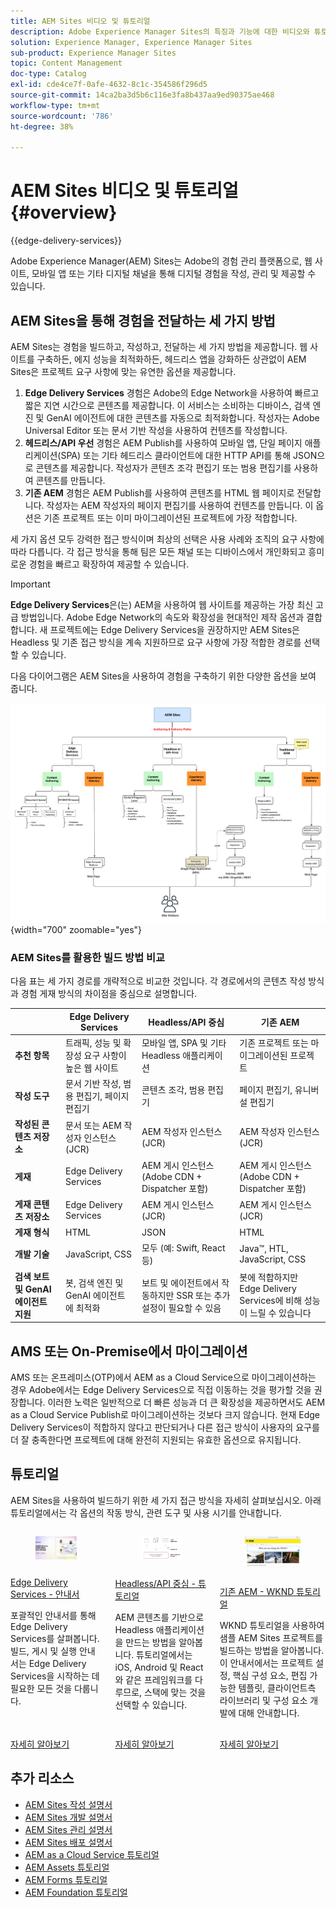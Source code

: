 ```yaml
---
title: AEM Sites 비디오 및 튜토리얼
description: Adobe Experience Manager Sites의 특징과 기능에 대한 비디오와 튜토리얼을 살펴봅니다. AEM Sites는 대표적인 경험 관리 플랫폼입니다.
solution: Experience Manager, Experience Manager Sites
sub-product: Experience Manager Sites
topic: Content Management
doc-type: Catalog
exl-id: cde4ce7f-0afe-4632-8c1c-354586f296d5
source-git-commit: 14ca2ba3d5b6c116e3fa8b437aa9ed90375ae468
workflow-type: tm+mt
source-wordcount: '786'
ht-degree: 38%

---
```


# AEM Sites 비디오 및 튜토리얼 {#overview}

{{edge-delivery-services}}

Adobe Experience Manager(AEM) Sites는 Adobe의 경험 관리 플랫폼으로, 웹 사이트, 모바일 앱 또는 기타 디지털 채널을 통해 디지털 경험을 작성, 관리 및 제공할 수 있습니다.

## AEM Sites을 통해 경험을 전달하는 세 가지 방법

AEM Sites는 경험을 빌드하고, 작성하고, 전달하는 세 가지 방법을 제공합니다. 웹 사이트를 구축하든, 에지 성능을 최적화하든, 헤드리스 앱을 강화하든 상관없이 AEM Sites은 프로젝트 요구 사항에 맞는 유연한 옵션을 제공합니다.

1. **Edge Delivery Services** 경험은 Adobe의 Edge Network을 사용하여 빠르고 짧은 지연 시간으로 콘텐츠를 제공합니다. 이 서비스는 소비하는 디바이스, 검색 엔진 및 GenAI 에이전트에 대한 콘텐츠를 자동으로 최적화합니다. 작성자는 Adobe Universal Editor 또는 문서 기반 작성을 사용하여 컨텐츠를 작성합니다.
1. **헤드리스/API 우선** 경험은 AEM Publish를 사용하여 모바일 앱, 단일 페이지 애플리케이션(SPA) 또는 기타 헤드리스 클라이언트에 대한 HTTP API를 통해 JSON으로 콘텐츠를 제공합니다. 작성자가 콘텐츠 조각 편집기 또는 범용 편집기를 사용하여 콘텐츠를 만듭니다.
1. **기존 AEM** 경험은 AEM Publish를 사용하여 콘텐츠를 HTML 웹 페이지로 전달합니다. 작성자는 AEM 작성자의 페이지 편집기를 사용하여 컨텐츠를 만듭니다. 이 옵션은 기존 프로젝트 또는 이미 마이그레이션된 프로젝트에 가장 적합합니다.

세 가지 옵션 모두 강력한 접근 방식이며 최상의 선택은 사용 사례와 조직의 요구 사항에 따라 다릅니다. 각 접근 방식을 통해 팀은 모든 채널 또는 디바이스에서 개인화되고 흥미로운 경험을 빠르고 확장하여 제공할 수 있습니다.

>[!IMPORTANT]
>
> **Edge Delivery Services**&#x200B;은(는) AEM을 사용하여 웹 사이트를 제공하는 가장 최신 고급 방법입니다. Adobe Edge Network의 속도와 확장성을 현대적인 제작 옵션과 결합합니다. 새 프로젝트에는 Edge Delivery Services을 권장하지만 AEM Sites은 Headless 및 기존 접근 방식을 계속 지원하므로 요구 사항에 가장 적합한 경로를 선택할 수 있습니다.

다음 다이어그램은 AEM Sites을 사용하여 경험을 구축하기 위한 다양한 옵션을 보여 줍니다.

![AEM-Sites-콘텐츠-작성-및-경험-전달-경로.png](./assets/aem-sites-authoring-and-experience-delivery-paths.png){width="700" zoomable="yes"}

### AEM Sites를 활용한 빌드 방법 비교

다음 표는 세 가지 경로를 개략적으로 비교한 것입니다. 각 경로에서의 콘텐츠 작성 방식과 경험 게재 방식의 차이점을 중심으로 설명합니다.

|            | Edge Delivery Services | Headless/API 중심 | 기존 AEM |
|---------------------|------------------------------|---------------------------------|---------------------------------------------|
| **추천 항목** | 트래픽, 성능 및 확장성 요구 사항이 높은 웹 사이트 | 모바일 앱, SPA 및 기타 Headless 애플리케이션 | 기존 프로젝트 또는 마이그레이션된 프로젝트 |
| **작성 도구** | 문서 기반 작성, 범용 편집기, 페이지 편집기 | 콘텐츠 조각, 범용 편집기 | 페이지 편집기, 유니버설 편집기 |
| **작성된 콘텐츠 저장소** | 문서 또는 AEM 작성자 인스턴스 (JCR) | AEM 작성자 인스턴스 (JCR) | AEM 작성자 인스턴스 (JCR) |
| **게재** | Edge Delivery Services | AEM 게시 인스턴스 (Adobe CDN + Dispatcher 포함) | AEM 게시 인스턴스 (Adobe CDN + Dispatcher 포함) |
| **게재 콘텐츠 저장소** | Edge Delivery Services | AEM 게시 인스턴스 (JCR) | AEM 게시 인스턴스 (JCR) |
| **게재 형식** | HTML | JSON | HTML |
| **개발 기술** | JavaScript, CSS | 모두 (예: Swift, React 등) | Java™, HTL, JavaScript, CSS |
| **검색 보트 및 GenAI 에이전트 지원** | 봇, 검색 엔진 및 GenAI 에이전트에 최적화 | 보트 및 에이전트에서 작동하지만 SSR 또는 추가 설정이 필요할 수 있음 | 봇에 적합하지만 Edge Delivery Services에 비해 성능이 느릴 수 있습니다 |

## AMS 또는 On-Premise에서 마이그레이션

AMS 또는 온프레미스(OTP)에서 AEM as a Cloud Service으로 마이그레이션하는 경우 Adobe에서는 Edge Delivery Services으로 직접 이동하는 것을 평가할 것을 권장합니다. 이러한 노력은 일반적으로 더 빠른 성능과 더 큰 확장성을 제공하면서도 AEM as a Cloud Service Publish로 마이그레이션하는 것보다 크지 않습니다. 현재 Edge Delivery Services이 적합하지 않다고 판단되거나 다른 접근 방식이 사용자의 요구를 더 잘 충족한다면 프로젝트에 대해 완전히 지원되는 유효한 옵션으로 유지됩니다.

## 튜토리얼

AEM Sites을 사용하여 빌드하기 위한 세 가지 접근 방식을 자세히 살펴보십시오. 아래 튜토리얼에서는 각 옵션의 작동 방식, 관련 도구 및 사용 시기를 안내합니다.

<!-- CARDS

* https://www.aem.live/docs/
  {title = Edge Delivery Services - Guides}
  {description = Explore Edge Delivery Services with comprehensive guides. The Build, Publish, and Launch guides cover everything you need to get started with Edge Delivery Services.}
  {image = ./assets/edge-delivery-services.png}
  {target = _blank}
* https://experienceleague.adobe.com/en/docs/experience-manager-learn/getting-started-with-aem-headless/overview
  {title = Headless/API-First - Tutorials}
  {description = Learn how to build headless applications powered by AEM content. Tutorials cover frameworks like iOS, Android, and React—choose what fits your stack.}
  {image = ./assets/headless.png}
  {target = _self}
* https://experienceleague.adobe.com/en/docs/experience-manager-learn/getting-started-wknd-tutorial-develop/overview
  {title = Traditional AEM - WKND Tutorial}
  {description = Learn how to build a sample AEM Sites project using the WKND tutorial. This guide walks you through project setup, Core Components, Editable Templates, client-side libraries, and component development.}
  {image = ./assets/aem-wknd-spa-editor-tutorial.png}
  {target = _self}
-->
<!-- START CARDS HTML - DO NOT MODIFY BY HAND -->
<div class="columns">
    <div class="column is-half-tablet is-half-desktop is-one-third-widescreen" aria-label="Edge Delivery Services - Guides">
        <div class="card" style="height: 100%; display: flex; flex-direction: column; height: 100%;">
            <div class="card-image">
                <figure class="image x-is-16by9">
                    <a href="https://www.aem.live/docs/" title="Edge Delivery Services - 안내서" target="_blank" rel="referrer">
                        <img class="is-bordered-r-small" src="./assets/edge-delivery-services.png" alt="Edge Delivery Services - 안내서"
                             style="width: 100%; aspect-ratio: 16 / 9; object-fit: cover; overflow: hidden; display: block; margin: auto;">
                    </a>
                </figure>
            </div>
            <div class="card-content is-padded-small" style="display: flex; flex-direction: column; flex-grow: 1; justify-content: space-between;">
                <div class="top-card-content">
                    <p class="headline is-size-6 has-text-weight-bold">
                        <a href="https://www.aem.live/docs/" target="_blank" rel="referrer" title="Edge Delivery Services - 안내서">Edge Delivery Services - 안내서</a>
                    </p>
                    <p class="is-size-6">포괄적인 안내서를 통해 Edge Delivery Services를 살펴봅니다. 빌드, 게시 및 실행 안내서는 Edge Delivery Services을 시작하는 데 필요한 모든 것을 다룹니다.</p>
                </div>
                <a href="https://www.aem.live/docs/" target="_blank" rel="referrer" class="spectrum-Button spectrum-Button--outline spectrum-Button--primary spectrum-Button--sizeM" style="align-self: flex-start; margin-top: 1rem;">
                    <span class="spectrum-Button-label has-no-wrap has-text-weight-bold">자세히 알아보기</span>
                </a>
            </div>
        </div>
    </div>
    <div class="column is-half-tablet is-half-desktop is-one-third-widescreen" aria-label="Headless/API-First - Tutorials">
        <div class="card" style="height: 100%; display: flex; flex-direction: column; height: 100%;">
            <div class="card-image">
                <figure class="image x-is-16by9">
                    <a href="https://experienceleague.adobe.com/ko/docs/experience-manager-learn/getting-started-with-aem-headless/overview" title="Headless/API 중심 - 튜토리얼" target="_self" rel="referrer">
                        <img class="is-bordered-r-small" src="./assets/headless.png" alt="Headless/API 중심 - 튜토리얼"
                             style="width: 100%; aspect-ratio: 16 / 9; object-fit: cover; overflow: hidden; display: block; margin: auto;">
                    </a>
                </figure>
            </div>
            <div class="card-content is-padded-small" style="display: flex; flex-direction: column; flex-grow: 1; justify-content: space-between;">
                <div class="top-card-content">
                    <p class="headline is-size-6 has-text-weight-bold">
                        <a href="https://experienceleague.adobe.com/ko/docs/experience-manager-learn/getting-started-with-aem-headless/overview" target="_self" rel="referrer" title="Headless/API 중심 - 튜토리얼">Headless/API 중심 - 튜토리얼</a>
                    </p>
                    <p class="is-size-6">AEM 콘텐츠를 기반으로 Headless 애플리케이션을 만드는 방법을 알아봅니다. 튜토리얼에서는 iOS, Android 및 React와 같은 프레임워크를 다루므로, 스택에 맞는 것을 선택할 수 있습니다.</p>
                </div>
                <a href="https://experienceleague.adobe.com/ko/docs/experience-manager-learn/getting-started-with-aem-headless/overview" target="_self" rel="referrer" class="spectrum-Button spectrum-Button--outline spectrum-Button--primary spectrum-Button--sizeM" style="align-self: flex-start; margin-top: 1rem;">
                    <span class="spectrum-Button-label has-no-wrap has-text-weight-bold">자세히 알아보기</span>
                </a>
            </div>
        </div>
    </div>
    <div class="column is-half-tablet is-half-desktop is-one-third-widescreen" aria-label="Traditional AEM - WKND Tutorial">
        <div class="card" style="height: 100%; display: flex; flex-direction: column; height: 100%;">
            <div class="card-image">
                <figure class="image x-is-16by9">
                    <a href="https://experienceleague.adobe.com/ko/docs/experience-manager-learn/getting-started-wknd-tutorial-develop/overview" title="기존 AEM - WKND 튜토리얼" target="_self" rel="referrer">
                        <img class="is-bordered-r-small" src="./assets/aem-wknd-spa-editor-tutorial.png" alt="기존 AEM - WKND 튜토리얼"
                             style="width: 100%; aspect-ratio: 16 / 9; object-fit: cover; overflow: hidden; display: block; margin: auto;">
                    </a>
                </figure>
            </div>
            <div class="card-content is-padded-small" style="display: flex; flex-direction: column; flex-grow: 1; justify-content: space-between;">
                <div class="top-card-content">
                    <p class="headline is-size-6 has-text-weight-bold">
                        <a href="https://experienceleague.adobe.com/ko/docs/experience-manager-learn/getting-started-wknd-tutorial-develop/overview" target="_self" rel="referrer" title="기존 AEM - WKND 튜토리얼">기존 AEM - WKND 튜토리얼</a>
                    </p>
                    <p class="is-size-6">WKND 튜토리얼을 사용하여 샘플 AEM Sites 프로젝트를 빌드하는 방법을 알아봅니다. 이 안내서에서는 프로젝트 설정, 핵심 구성 요소, 편집 가능한 템플릿, 클라이언트측 라이브러리 및 구성 요소 개발에 대해 안내합니다.</p>
                </div>
                <a href="https://experienceleague.adobe.com/ko/docs/experience-manager-learn/getting-started-wknd-tutorial-develop/overview" target="_self" rel="referrer" class="spectrum-Button spectrum-Button--outline spectrum-Button--primary spectrum-Button--sizeM" style="align-self: flex-start; margin-top: 1rem;">
                    <span class="spectrum-Button-label has-no-wrap has-text-weight-bold">자세히 알아보기</span>
                </a>
            </div>
        </div>
    </div>
</div>
<!-- END CARDS HTML - DO NOT MODIFY BY HAND -->


## 추가 리소스

* [AEM Sites 작성 설명서](https://experienceleague.adobe.com/ko/docs/experience-manager-65/content/sites/authoring/essentials/first-steps)
* [AEM Sites 개발 설명서](https://experienceleague.adobe.com/ko/docs/experience-manager-65/content/implementing/developing/introduction/getting-started)
* [AEM Sites 관리 설명서](https://experienceleague.adobe.com/ko/docs/experience-manager-65/content/sites/administering/home)
* [AEM Sites 배포 설명서](https://experienceleague.adobe.com/ko/docs/experience-manager-65/content/implementing/deploying/introduction/platform)
* [AEM as a Cloud Service 튜토리얼](/help/cloud-service/overview.md)
* [AEM Assets 튜토리얼](/help/assets/overview.md)
* [AEM Forms 튜토리얼](/help/forms/overview.md)
* [AEM Foundation 튜토리얼](/help/foundation/overview.md)

